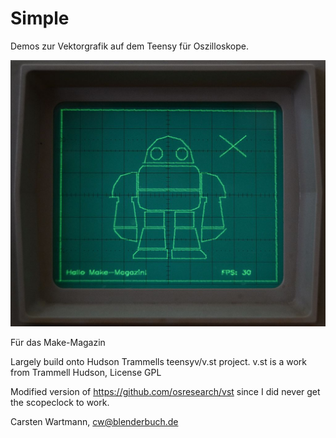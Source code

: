 # Simple
Demos zur Vektorgrafik auf dem Teensy für Oszilloskope.


![MakeyDemo Image](https://github.com/callimero/Spielwiese/blob/master/Bilder/MakeyDemo.jpg?raw=true)  

Für das Make-Magazin



Largely build onto Hudson Trammells teensyv/v.st project. v.st is a work from Trammell Hudson, License GPL


Modified version of https://github.com/osresearch/vst since I did never get the scopeclock to work.



Carsten Wartmann, cw@blenderbuch.de
